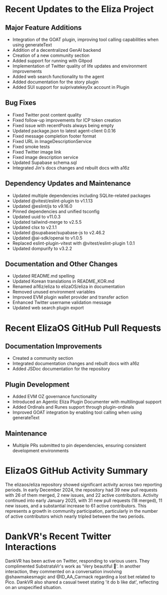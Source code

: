 # Recent Updates to the Eliza Project

## Major Feature Additions
- Integration of the GOAT plugin, improving tool calling capabilities when using generateText
- Addition of a decentralized GenAI backend
- Creation of a new community section
- Added support for running with Gitpod
- Implementation of Twitter quality of life updates and environment improvements
- Added web search functionality to the agent
- Added documentation for the story plugin
- Added SUI support for suiprivatekey0x account in Plugin

## Bug Fixes
- Fixed Twitter post content quality
- Fixed follow-up improvements for ICP token creation
- Fixed issue with recentPosts always being empty
- Updated package.json to latest agent-client 0.0.16
- Fixed message completion footer format
- Fixed URL in ImageDescriptionService
- Fixed smoke tests
- Fixed Twitter image link
- Fixed image description service
- Updated Supabase schema.sql
- Integrated Jin's docs changes and rebuilt docs with a16z

## Dependency Updates and Maintenance
- Updated multiple dependencies including SQLite-related packages
- Updated @vitest/eslint-plugin to v1.1.13
- Updated @eslint/js to v9.16.0
- Pinned dependencies and unified tsconfig
- Updated uuid to v11.0.3
- Updated tailwind-merge to v2.5.5
- Updated clsx to v2.1.1
- Updated @supabase/supabase-js to v2.46.2
- Updated @ai-sdk/openai to v1.0.5
- Replaced eslint-plugin-vitest with @vitest/eslint-plugin 1.0.1
- Updated dompurify to v3.2.2

## Documentation and Other Changes
- Updated README.md spelling
- Updated Korean translations in README_KOR.md
- Renamed ai16z/eliza to elizaOS/eliza in documentation
- Removed unused environment variables
- Improved EVM plugin wallet provider and transfer action
- Enhanced Twitter username validation message
- Updated web search plugin export

# Recent ElizaOS GitHub Pull Requests

## Documentation Improvements
- Created a community section
- Integrated documentation changes and rebuilt docs with a16z
- Added JSDoc documentation for the repository

## Plugin Development
- Added EVM OZ governance functionality
- Introduced an Agentic Eliza Plugin Documenter with multilingual support
- Added Ordinals and Runes support through plugin-ordinals
- Improved GOAT integration by enabling tool calling when using generateText

## Maintenance
- Multiple PRs submitted to pin dependencies, ensuring consistent development environments

# ElizaOS GitHub Activity Summary

The elizaos/eliza repository showed significant activity across two reporting periods. In early December 2024, the repository had 39 new pull requests with 26 of them merged, 2 new issues, and 22 active contributors. Activity continued into early January 2025, with 31 new pull requests (18 merged), 11 new issues, and a substantial increase to 61 active contributors. This represents a growth in community participation, particularly in the number of active contributors which nearly tripled between the two periods.

# DankVR's Recent Twitter Interactions

DankVR has been active on Twitter, responding to various users. They complimented SubstrataVr's work as 'Very beautiful 👏'. In another interaction, they commented on a conversation involving @shawmakesmagic and @ID_AA_Carmack regarding a lost bet related to Pico. DankVR also shared a casual tweet stating 'it do b like dat', reflecting on an unspecified situation.